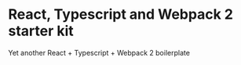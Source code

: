 # React, Typescript and Webpack 2 starter kit
Yet another React + Typescript + Webpack 2 boilerplate
